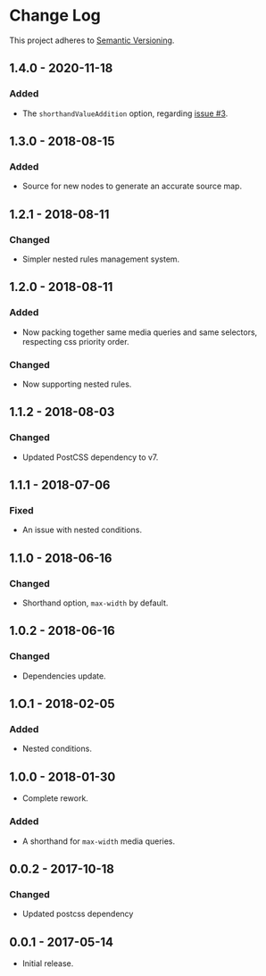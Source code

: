 # Change Log

This project adheres to
[Semantic Versioning](https://semver.org/spec/v2.0.0.html).

## 1.4.0 - 2020-11-18
### Added
- The `shorthandValueAddition` option, regarding [issue #3](https://github.com/dimitrinicolas/postcss-inline-media/issues/3).

## 1.3.0 - 2018-08-15
### Added
- Source for new nodes to generate an accurate source map.

## 1.2.1 - 2018-08-11
### Changed
- Simpler nested rules management system.

## 1.2.0 - 2018-08-11
### Added
- Now packing together same media queries and same selectors, respecting css
priority order.
### Changed
- Now supporting nested rules.

## 1.1.2 - 2018-08-03
### Changed
- Updated PostCSS dependency to v7.

## 1.1.1 - 2018-07-06
### Fixed
- An issue with nested conditions.

## 1.1.0 - 2018-06-16
### Changed
- Shorthand option, `max-width` by default.

## 1.0.2 - 2018-06-16
### Changed
- Dependencies update.

## 1.O.1 - 2018-02-05
### Added
- Nested conditions.

## 1.0.0 - 2018-01-30
- Complete rework.
### Added
- A shorthand for `max-width` media queries.

## 0.0.2 - 2017-10-18
### Changed
- Updated postcss dependency

## 0.0.1 - 2017-05-14
- Initial release.